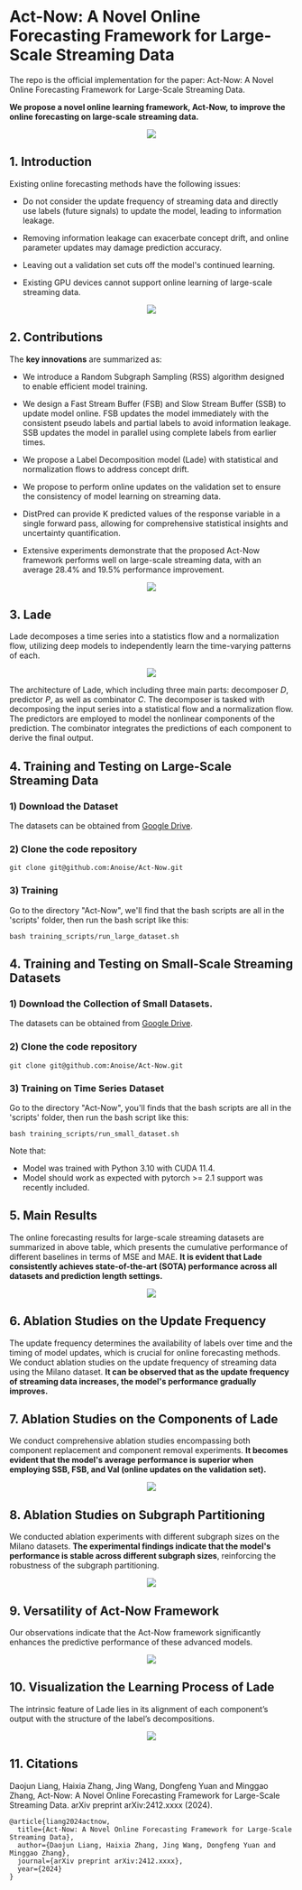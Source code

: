
# Act-Now: A Novel Online Forecasting Framework for Large-Scale Streaming Data

The repo is the official implementation for the paper: Act-Now: A Novel Online Forecasting Framework for Large-Scale Streaming Data.

**We propose a novel online learning framework, Act-Now, to improve the online forecasting on large-scale streaming data.**

<div align=center><img src="figs/issues.jpg"></div>

## 1. Introduction

Existing online forecasting methods have the following issues:

- Do not consider the update frequency of streaming data and directly use labels (future signals) to update the model, leading to information leakage.

- Removing information leakage can exacerbate concept drift, and online parameter updates may damage prediction accuracy.

- Leaving out a validation set cuts off the model's continued learning.

- Existing GPU devices cannot support online learning of large-scale streaming data.

<div align=center><img src="figs/infoleak.jpg"></div>

## 2. Contributions

 The **key innovations** are summarized as:
- We introduce a Random Subgraph Sampling (RSS) algorithm designed to enable efficient model training. 

-  We design a Fast Stream Buffer (FSB) and Slow Stream Buffer (SSB) to update model online. FSB updates the model immediately with the consistent pseudo labels and partial labels to avoid information leakage. SSB updates the model in parallel using complete labels from earlier times. 

- We propose a Label Decomposition model (Lade) with statistical and normalization flows to address concept drift.

- We propose to perform online updates on the validation set to ensure the consistency of model learning on streaming data. 

- DistPred can provide K predicted values of the response variable in a single forward pass, allowing for comprehensive statistical insights and uncertainty quantification.

- Extensive experiments demonstrate that the proposed Act-Now framework performs well on large-scale streaming data, with an average 28.4% and 19.5% performance improvement.

<div align=center><img src="figs/buffer.jpg" ></div>

## 3. Lade

Lade decomposes a time series into a statistics flow and a normalization flow, utilizing deep models to independently learn the time-varying patterns of each.

<div align=center><img src="figs/lade.jpg" ></div>

The architecture of Lade, which including three main parts: decomposer *D*, predictor *P*, as well as combinator *C*. The decomposer is tasked with decomposing the input series into a statistical flow and a normalization flow. The predictors are employed to model the nonlinear components of the prediction. The combinator integrates the predictions of each component to derive the final output.

## 4. Training and Testing on Large-Scale Streaming Data

### 1) Download the Dataset
The datasets can be obtained from [Google Drive](https://drive.google.com/drive/folders/1ClfRmgmTo8MRlutAEZyaTi5wwuyIhs4k?usp=sharing).

### 2) Clone the code repository
```git
git clone git@github.com:Anoise/Act-Now.git
```

### 3) Training
Go to the directory "Act-Now", we'll find that the bash scripts are all in the 'scripts' folder, then run the bash script like this:
```shell
bash training_scripts/run_large_dataset.sh 
```


## 4. Training and Testing on Small-Scale Streaming Datasets


### 1) Download the Collection of Small Datasets.

The datasets can be obtained from [Google Drive](https://drive.google.com/drive/folders/1ClfRmgmTo8MRlutAEZyaTi5wwuyIhs4k?usp=sharing).


### 2) Clone the code repository
```git
git clone git@github.com:Anoise/Act-Now.git
```

### 3) Training on Time Series Dataset
Go to the directory "Act-Now", you'll finds that the bash scripts are all in the 'scripts' folder, then run the bash script like this:

```shell
bash training_scripts/run_small_dataset.sh
```

Note that:
- Model was trained with Python 3.10 with CUDA 11.4.
- Model should work as expected with pytorch >= 2.1 support was recently included.


## 5. Main Results


The online forecasting results for large-scale streaming datasets are summarized in above table, which presents the cumulative performance of different baselines in terms of MSE and MAE. 
**It is evident that Lade consistently achieves state-of-the-art (SOTA) performance across all datasets and prediction length settings.**

<div align=center><img src="figs/main_perfomance.png"></div>


## 6. Ablation Studies on the Update Frequency

The update frequency determines the availability of labels over time and the timing of model updates, which is crucial for online forecasting methods. We conduct ablation studies on the update frequency of streaming data using the Milano dataset.
**It can be observed that as the update frequency of streaming data increases, the model's performance gradually improves.**

## 7. Ablation Studies on the Components of Lade

We conduct comprehensive ablation studies encompassing both component replacement and component removal experiments.
**It becomes evident that the model's average performance is superior when employing SSB, FSB, and Val (online updates on the validation set).**

<div align=center><img src="figs/freqvariant.jpg"></div>




## 8. Ablation Studies on Subgraph Partitioning

We conducted ablation experiments with different subgraph sizes on the Milano datasets. **The experimental findings indicate that the model's performance is stable across different subgraph sizes**, reinforcing the robustness of the subgraph partitioning.

<div align=center><img src="figs/subgraph_partition.png"></div>


## 9. Versatility of Act-Now Framework

Our observations indicate that the Act-Now framework significantly enhances the predictive performance of these advanced models.

<div align=center><img src="figs/versatility.png"></div>


## 10. Visualization the Learning Process of Lade


The intrinsic feature of Lade lies in its alignment of each component’s output with the structure of the label’s decompositions.

<div align=center><img src="figs/vis_mvd.jpg"></div>


## 11. Citations

Daojun Liang, Haixia Zhang, Jing Wang, Dongfeng Yuan and Minggao Zhang, Act-Now: A Novel Online Forecasting Framework for Large-Scale Streaming Data. arXiv preprint arXiv:2412.xxxx (2024).

```
@article{liang2024actnow,
  title={Act-Now: A Novel Online Forecasting Framework for Large-Scale Streaming Data},
  author={Daojun Liang, Haixia Zhang, Jing Wang, Dongfeng Yuan and Minggao Zhang},
  journal={arXiv preprint arXiv:2412.xxxx},
  year={2024}
}
```
<!--
-->

